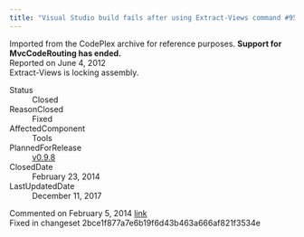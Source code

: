 ```yaml
---
title: "Visual Studio build fails after using Extract-Views command #950"
---
```

<div class="note">
   Imported from the CodePlex archive for reference purposes. <b>Support for MvcCodeRouting has ended.</b></div>
<div class="issue-report">
   <div class="issue-header">Reported on 
      <time datetime="2012-06-04T10:18:20.173-07:00" title="2012-06-04T10:18:20.173-07:00">June 4, 2012</time>
   </div>
   <div class="issue-message" markdown="1">Extract-Views is locking assembly.
      
   </div>
   <div class="issue-footer">
      <dl>
         <dt>Status</dt>
         <dd>Closed</dd>
         <dt>ReasonClosed</dt>
         <dd>Fixed</dd>
         <dt>AffectedComponent</dt>
         <dd>Tools</dd>
         <dt>PlannedForRelease</dt>
         <dd><a href="https://github.com/maxtoroq/MvcCodeRouting/releases/tag/v0.9.8">v0.9.8</a></dd>
         <dt>ClosedDate</dt>
         <dd>
            <time datetime="2014-02-23T19:19:57.787-08:00" title="2014-02-23T19:19:57.787-08:00">February 23, 2014</time>
         </dd>
         <dt>LastUpdatedDate</dt>
         <dd>
            <time datetime="2017-12-11T02:15:56.247-08:00" title="2017-12-11T02:15:56.247-08:00">December 11, 2017</time>
         </dd>
      </dl>
   </div>
</div>
<div id="post132726" class="issue-comment">
   <div class="issue-header">Commented on 
      <time datetime="2014-02-05T11:42:29.557-08:00" title="2014-02-05T11:42:29.557-08:00">February 5, 2014</time> <a href="#post132726" class="post-link">link</a></div>
   <div class="issue-message" markdown="1">Fixed in changeset 2bce1f877a7e6b19f6d43b463a666af821f3534e
      
   </div>
</div>